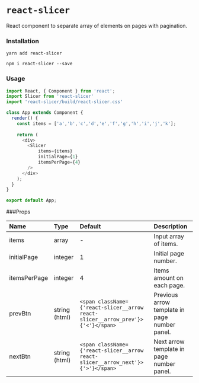 # `react-slicer`

React component to separate array of elements on pages with pagination.

### Installation

```
yarn add react-slicer
```

```
npm i react-slicer --save
```

### Usage

```js
import React, { Component } from 'react';
import Slicer from 'react-slicer'
import 'react-slicer/build/react-slicer.css'

class App extends Component {
  render() {
    const items = ['a','b','c','d','e','f','g','h','i','j','k'];
    
    return (
      <div>
        <Slicer
            items={items}
            initialPage={1}
            itemsPerPage={4}
        />
      </div>
    );
  }
}

export default App;
```
###Props

| Name | Type | Default | Description
|:------ |:------ |:------ | :------ |
| items | array | - | Input array of items.|
| initialPage | integer | 1 | Initial page number. |
| itemsPerPage | integer | 4 | Items amount on each page.|
| prevBtn | string (html) | `<span className={'react-slicer__arrow react-slicer__arrow_prev'}>{'<'}</span>` | Previous arrow template in page number panel.|
| nextBtn | string (html) | `<span className={'react-slicer__arrow react-slicer__arrow_next'}>{'>'}</span>` | Next arrow template in page number panel.|


